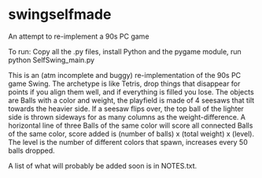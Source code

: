 # swingselfmade
An attempt to re-implement a 90s PC game

To run: Copy all the .py files, install Python and the pygame module, run python SelfSwing_main.py

This is an (atm incomplete and buggy) re-implementation of the 90s PC game Swing. The archetype is like Tetris, drop things
that disappear for points if you align them well, and if everything is filled you lose. The objects are Balls with a color and weight, 
the playfield is made of 4 seesaws that tilt towards the heavier side. If a seesaw flips over, the top ball of the lighter side
is thrown sideways for as many columns as the weight-difference. A horizontal line of three Balls of the same color will score all 
connected Balls of the same color, score added is (number of balls) x (total weight) x (level). The level is the number of different
colors that spawn, increases every 50 balls dropped.

A list of what will probably be added soon is in NOTES.txt. 
